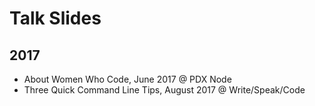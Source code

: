 # Talk Slides

## 2017

* About Women Who Code, June 2017 @ PDX Node
* Three Quick Command Line Tips, August 2017 @ Write/Speak/Code
